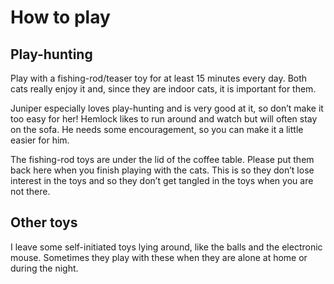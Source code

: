 # How to play

## Play-hunting

Play with a fishing-rod/teaser toy for at least 15 minutes every day. Both cats really enjoy it and, since they are indoor cats, it is important for them.

Juniper especially loves play-hunting and is very good at it, so don’t make it too easy for her! Hemlock likes to run around and watch but will often stay on the sofa. He needs some encouragement, so you can make it a little easier for him.

The fishing-rod toys are under the lid of the coffee table. Please put them back here when you finish playing with the cats. This is so they don’t lose interest in the toys and so they don’t get tangled in the toys when you are not there.

## Other toys

I leave some self-initiated toys lying around, like the balls and the electronic mouse. Sometimes they play with these when they are alone at home or during the night.